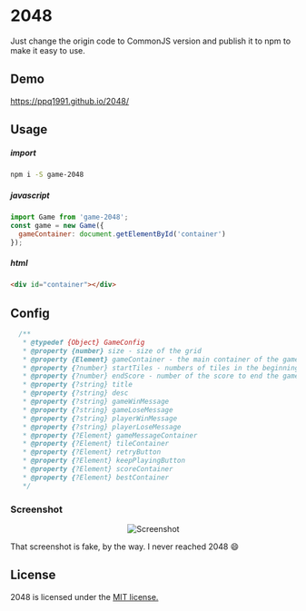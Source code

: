 # 2048
Just change the origin code to CommonJS version and publish it to npm to make it easy to use.

## Demo
https://ppq1991.github.io/2048/

## Usage
##### import
```bash
npm i -S game-2048
```

##### javascript
```js
import Game from 'game-2048';
const game = new Game({
  gameContainer: document.getElementById('container')
}); 
```

##### html
```html
<div id="container"></div>
```

## Config
```js
  /**
   * @typedef {Object} GameConfig
   * @property {number} size - size of the grid
   * @property {Element} gameContainer - the main container of the game
   * @property {?number} startTiles - numbers of tiles in the beginning
   * @property {?number} endScore - number of the score to end the game
   * @property {?string} title
   * @property {?string} desc
   * @property {?string} gameWinMessage
   * @property {?string} gameLoseMessage
   * @property {?string} playerWinMessage
   * @property {?string} playerLoseMessage
   * @property {?Element} gameMessageContainer
   * @property {?Element} tileContainer
   * @property {?Element} retryButton
   * @property {?Element} keepPlayingButton
   * @property {?Element} scoreContainer
   * @property {?Element} bestContainer
   */
```

### Screenshot

<p align="center">
  <img src="https://cloud.githubusercontent.com/assets/1175750/8614312/280e5dc2-26f1-11e5-9f1f-5891c3ca8b26.png" alt="Screenshot"/>
</p>

That screenshot is fake, by the way. I never reached 2048 :smile:

## License
2048 is licensed under the [MIT license.](https://github.com/gabrielecirulli/2048/blob/master/LICENSE.txt)
